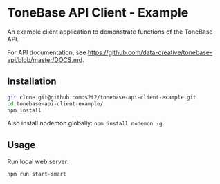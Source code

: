 # ToneBase API Client - Example

An example client application to demonstrate functions of the ToneBase API.

For API documentation, see https://github.com/data-creative/tonebase-api/blob/master/DOCS.md.

## Installation

```` sh
git clone git@github.com:s2t2/tonebase-api-client-example.git
cd tonebase-api-client-example/
npm install
````

Also install nodemon globally: `npm install nodemon -g`.

## Usage

Run local web server:

```` sh
npm run start-smart
````
